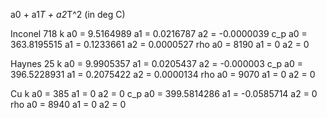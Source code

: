 a0 + a1*T + a2*T^2 (in deg C)

Inconel 718
k
a0 = 9.5164989
a1 = 0.0216787
a2 = -0.0000039
c_p
a0 = 363.8195515
a1 = 0.1233661
a2 = 0.0000527
rho
a0 = 8190
a1 = 0
a2 = 0

Haynes 25
k
a0 = 9.9905357
a1 = 0.0205437
a2 = -0.000003
c_p
a0 = 396.5228931
a1 = 0.2075422
a2 = 0.0000134
rho
a0 = 9070
a1 = 0
a2 = 0

Cu
k
a0 = 385
a1 = 0
a2 = 0
c_p
a0 = 399.5814286
a1 = -0.0585714
a2 = 0
rho
a0 = 8940
a1 = 0
a2 = 0